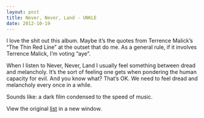 ```yaml
---
layout: post
title: Never, Never, Land - UNKLE
date: 2012-10-19
---
```


I love the shit out this album. Maybe it’s the quotes from Terrence
Malick’s “The Thin Red Line” at the outset that do me. As a general
rule, if it involves Terrence Malick, I’m voting “aye”.

When I listen to Never, Never, Land I usually feel something between
dread and melancholy. It’s the sort of feeling one gets when pondering
the human capacity for evil. And you know what? That’s OK. We need to
feel dread and melancholy every once in a while.


Sounds like: a dark film condensed to the speed of music.

View the original
[list](https://docs.google.com/spreadsheet/pub?key=0ArDppihwaWa6dFdaeV9pOXNTeERqbWVFTFp5bWFuNmc&output=html) in a new window.
